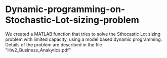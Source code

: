 # Dynamic-programming-on-Stochastic-Lot-sizing-problem
We created a MATLAB function that tries to solve the Sthocastic Lot sizing problem with limited capacity, 
using a model based dynamic programming. Details of the problem are described in the file "Hw2_Business_Anakytics.pdf"
